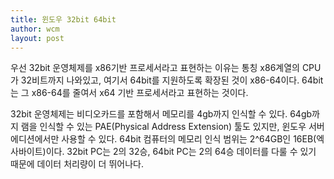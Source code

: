 ```yaml
---
title: 윈도우 32bit 64bit
author: wcm
layout: post
---
```



 우선 32bit 운영체제를 x86기반 프로세서라고 표현하는 이유는 통칭 x86계열의 CPU가 32비트까지 나와있고, 여기서 64bit를 지원하도록 확장된 것이 x86-64이다. 64bit는 그 x86-64를 줄여서 x64 기반 프로세서라고 표현하는 것이다.


 32bit 운영체제는 비디오카드를 포함해서 메모리를 4gb까지 인식할 수 있다. 64gb까지 램을 인식할 수 있는 PAE(Physical Address Extension) 툴도 있지만, 윈도우 서버 에디션에서만 사용할 수 있다.
 64bit 컴퓨터의 메모리 인식 범위는 2^64GB인 16EB(엑사바이트)이다. 32bit PC는 2의 32승, 64bit PC는 2의 64승 데이터를 다룰 수 있기 때문에 데이터 처리량이 더 뛰어나다.